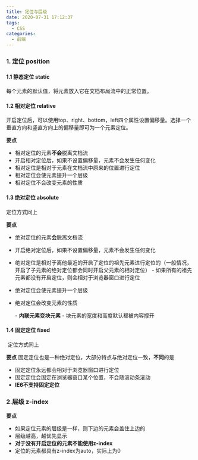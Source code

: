 ```yaml
---
title: 定位与层级
date: 2020-07-31 17:12:37
tags:
  - CSS
categories:
  - 前端
---
```


### 1. 定位  position

#### 1.1 静态定位  static

每个元素的默认值，将元素放入它在文档布局流中的正常位置。

#### 1.2 相对定位 relative

开启定位后，可以使用top、right、bottom，left四个属性设置偏移量。选择一个垂直方向和竖直方向上的偏移量即可为一个元素定位。

**要点**

- 相对定位的元素**不会**脱离文档流
- 开启相对定位后，如果不设置偏移量，元素不会发生任何变化
- 相对定位是相对于元素在文档流中原来的位置进行定位
- 相对定位会使元素提升一个层级
- 相对定位不会改变元素的性质

<!--more-->

#### 1.3 绝对定位  absolute

定位方式同上

**要点**

- 绝对定位的元素**会**脱离文档流

- 开启绝对定位后，如果不设置偏移量，元素不会发生任何变化

- 绝对定位是相对于离他最近的开启了定位的祖先元素进行定位的（一般情况，开启了子元素的绝对定位都会同时开启父元素的相对定位）
	\- 如果所有的祖先元素都没有开启定位，则会相对于浏览器窗口进行定位

- 绝对定位会使元素提升一个层级

- 绝对定位会改变元素的性质

	\- **内联元素变块元素**
	\- 块元素的宽度和高度默认都被内容撑开

#### 1.4 固定定位  fixed

​	定位方式同上

**要点**
固定定位也是一种绝对定位，大部分特点与绝对定位一致，**不同**的是

- 固定定位永远都会相对于浏览器窗口进行定位
- 固定定位会固定在浏览器窗口某个位置，不会随滚动条滚动
- **IE6不支持固定定位**

### 2.层级  z-index

**要点**

- 如果定位元素的层级是一样，则下边的元素会盖住上边的
- 层级越高，越优先显示
- **对于没有开启定位的元素不能使用z-index**
- 定位的元素都具有z-index为auto，实际上为0

